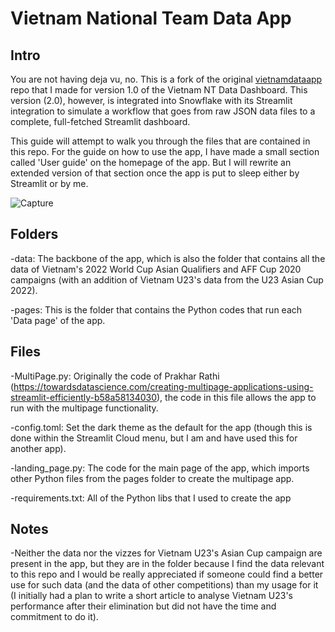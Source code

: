 # Vietnam National Team Data App

## Intro
You are not having deja vu, no. This is a fork of the original [vietnamdataapp](https://github.com/daryl-g/vietnamdataapp) repo that I made for version 1.0 of the Vietnam NT Data Dashboard. This version (2.0), however, is integrated into Snowflake with its Streamlit integration to simulate a workflow that goes from raw JSON data files to a complete, full-fetched Streamlit dashboard.

This guide will attempt to walk you through the files that are contained in this repo. For the guide on how to use the app, I have made a small section called 'User guide' on the homepage of the app. But I will rewrite an extended version of that section once the app is put to sleep either by Streamlit or by me.

![Capture](https://user-images.githubusercontent.com/63649138/183244933-df54022e-4ea2-4d75-8c86-11d76304e2c2.PNG)

## Folders
-data: The backbone of the app, which is also the folder that contains all the data of Vietnam's 2022 World Cup Asian Qualifiers and AFF Cup 2020 campaigns (with an addition of Vietnam U23's data from the U23 Asian Cup 2022).

-pages: This is the folder that contains the Python codes that run each 'Data page' of the app.

## Files
-MultiPage.py: Originally the code of Prakhar Rathi (https://towardsdatascience.com/creating-multipage-applications-using-streamlit-efficiently-b58a58134030), the code in this file allows the app to run with the multipage functionality.

-config.toml: Set the dark theme as the default for the app (though this is done within the Streamlit Cloud menu, but I am and have used this for another app).

-landing_page.py: The code for the main page of the app, which imports other Python files from the pages folder to create the multipage app.

-requirements.txt: All of the Python libs that I used to create the app

## Notes
-Neither the data nor the vizzes for Vietnam U23's Asian Cup campaign are present in the app, but they are in the folder because I find the data relevant to this repo and I would be really appreciated if someone could find a better use for such data (and the data of other competitions) than my usage for it (I initially had a plan to write a short article to analyse Vietnam U23's performance after their elimination but did not have the time and commitment to do it).
